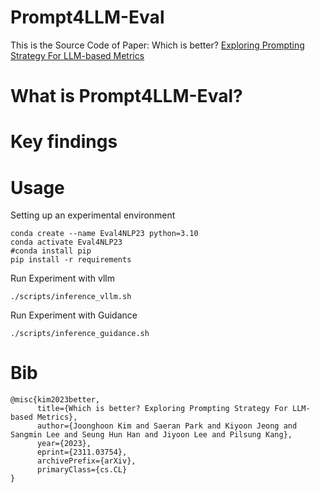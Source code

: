 # Prompt4LLM-Eval

This is the Source Code of Paper: Which is better? [Exploring Prompting Strategy For LLM-based Metrics](https://arxiv.org/abs/2311.03754)


# What is Prompt4LLM-Eval?


# Key findings


# Usage
Setting up an experimental environment
```
conda create --name Eval4NLP23 python=3.10
conda activate Eval4NLP23
#conda install pip
pip install -r requirements
```

Run Experiment with vllm
```
./scripts/inference_vllm.sh
```

Run Experiment with Guidance
```
./scripts/inference_guidance.sh
```

# Bib
```
@misc{kim2023better,
      title={Which is better? Exploring Prompting Strategy For LLM-based Metrics}, 
      author={Joonghoon Kim and Saeran Park and Kiyoon Jeong and Sangmin Lee and Seung Hun Han and Jiyoon Lee and Pilsung Kang},
      year={2023},
      eprint={2311.03754},
      archivePrefix={arXiv},
      primaryClass={cs.CL}
}
```

